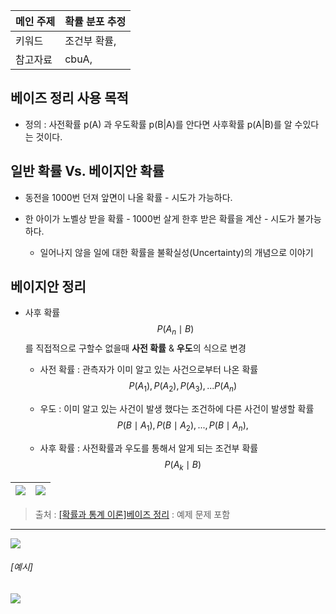 |메인 주제|확률 분포 추정|
|-|-|
|키워드|조건부 확률, |
|참고자료|cbuA, |

## 베이즈 정리 사용 목적 

- 정의 : 사전확률 p(A)  과 우도확률 p(B|A)를 안다면 사후확률 p(A|B)를 알 수있다는 것이다. 


## 일반 확률 Vs. 베이지안 확률 

- 동전을 1000번 던져 앞면이 나올 확률 - 시도가 가능하다. 

- 한 아이가 노벨상 받을 확률 - 1000번 살게 한후 받은 확률을 계산 - 시도가 불가능 하다. 
    - 일어나지 않을 일에 대한 확률을 불확실성(Uncertainty)의 개념으로 이야기 


## 베이지안 정리 

- 사후 확률 $$P(A_n \mid B)$$를 직접적으로 구할수 없을때 **사전 확률** & **우도**의 식으로 변경  

    - 사전 확률 : 관측자가 이미 알고 있는 사건으로부터 나온 확률 $$P(A_1), P(A_2), P(A_3),...P(A_n)$$
    
    - 우도 : 이미 알고 있는 사건이 발생 했다는 조건하에 다른 사건이 발생할 확률 $$P(B \mid A_1), P(B \mid A_2),..., P(B \mid A_n), $$
    
    - 사후 확률 : 사전확률과 우도를 통해서 알게 되는 조건부 확률 $$P(A_k \mid B)$$

|![](https://i.imgur.com/cAbJx3c.png)|![](https://i.imgur.com/C0fVXQI.png)|
|-|-|


> 출처 : [[확률과 통계 이론]베이즈 정리](http://j1w2k3.tistory.com/1009) : 예제 문제 포함 



--- 


![](http://i.imgur.com/HCjZq6k.png)

###### [예시]

![](http://i.imgur.com/NjYJQJF.png)

